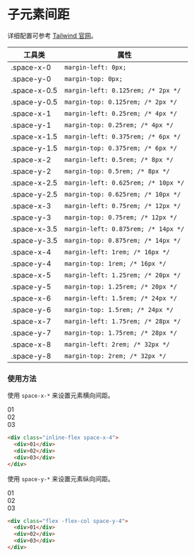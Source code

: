 # 子元素间距

详细配置可参考 [Tailwind 官网](https://tailwindcss.com/docs/space#add-horizontal-space-between-children)。

<Example class="h-96 -overflow-y-auto p-0">
  <table class="table">
    <thead>
      <tr>
        <th>工具类</th>
        <th>属性</th>
      </tr>
    </thead>
    <tbody>
      <tr>
        <td>.space-x-0</td>
        <td><code>margin-left: 0px;</code></td>
      </tr>
      <tr>
        <td>.space-y-0</td>
        <td><code>margin-top: 0px;</code></td>
      </tr>
      <tr>
        <td>.space-x-0.5</td>
        <td><code>margin-left: 0.125rem; /* 2px */</code></td>
      </tr>
      <tr>
        <td>.space-y-0.5</td>
        <td><code>margin-top: 0.125rem; /* 2px */</code></td>
      </tr>
      <tr>
        <td>.space-x-1</td>
        <td><code>margin-left: 0.25rem; /* 4px */</code></td>
      </tr>
      <tr>
        <td>.space-y-1</td>
        <td><code>margin-top: 0.25rem; /* 4px */</code></td>
      </tr>
      <tr>
        <td>.space-x-1.5</td>
        <td><code>margin-left: 0.375rem; /* 6px */</code></td>
      </tr>
      <tr>
        <td>.space-y-1.5</td>
        <td><code>margin-top: 0.375rem; /* 6px */</code></td>
      </tr>
      <tr>
        <td>.space-x-2</td>
        <td><code>margin-left: 0.5rem; /* 8px */</code></td>
      </tr>
      <tr>
        <td>.space-y-2</td>
        <td><code>margin-top: 0.5rem; /* 8px */</code></td>
      </tr>
      <tr>
        <td>.space-x-2.5</td>
        <td><code>margin-left: 0.625rem; /* 10px */</code></td>
      </tr>
      <tr>
        <td>.space-y-2.5</td>
        <td><code>margin-top: 0.625rem; /* 10px */</code></td>
      </tr>
      <tr>
        <td>.space-x-3</td>
        <td><code>margin-left: 0.75rem; /* 12px */</code></td>
      </tr>
      <tr>
        <td>.space-y-3</td>
        <td><code>margin-top: 0.75rem; /* 12px */</code></td>
      </tr>
      <tr>
        <td>.space-x-3.5</td>
        <td><code>margin-left: 0.875rem; /* 14px */</code></td>
      </tr>
      <tr>
        <td>.space-y-3.5</td>
        <td><code>margin-top: 0.875rem; /* 14px */</code></td>
      </tr>
      <tr>
        <td>.space-x-4</td>
        <td><code>margin-left: 1rem; /* 16px */</code></td>
      </tr>
      <tr>
        <td>.space-y-4</td>
        <td><code>margin-top: 1rem; /* 16px */</code></td>
      </tr>
      <tr>
        <td>.space-x-5</td>
        <td><code>margin-left: 1.25rem; /* 20px */</code></td>
      </tr>
      <tr>
        <td>.space-y-5</td>
        <td><code>margin-top: 1.25rem; /* 20px */</code></td>
      </tr>
      <tr>
        <td>.space-x-6</td>
        <td><code>margin-left: 1.5rem; /* 24px */</code></td>
      </tr>
      <tr>
        <td>.space-y-6</td>
        <td><code>margin-top: 1.5rem; /* 24px */</code></td>
      </tr>
      <tr>
        <td>.space-x-7</td>
        <td><code>margin-left: 1.75rem; /* 28px */</code></td>
      </tr>
      <tr>
        <td>.space-y-7</td>
        <td><code>margin-top: 1.75rem; /* 28px */</code></td>
      </tr>
      <tr>
        <td>.space-x-8</td>
        <td><code>margin-left: 2rem; /* 32px */</code></td>
      </tr>
      <tr>
        <td>.space-y-8</td>
        <td><code>margin-top: 2rem; /* 32px */</code></td>
      </tr>
    </tbody>
  </table>
</Example>

### 使用方法

使用 `space-x-*` 来设置元素横向间距。

<Example>
  <div class="inline-flex space-x-4 -bg-stripes-blue">
    <div class="primary rounded p-4">01</div>
    <div class="primary rounded p-4">02</div>
    <div class="primary rounded p-4">03</div>
  </div>
</Example>

```html
<div class="inline-flex space-x-4">
  <div>01</div>
  <div>02</div>
  <div>03</div>
</div>
```

使用 `space-y-*` 来设置元素纵向间距。

<Example>
  <div class="flex -flex-col space-y-4 -bg-stripes-blue">
    <div class="primary rounded p-4">01</div>
    <div class="primary rounded p-4">02</div>
    <div class="primary rounded p-4">03</div>
  </div>
</Example>

```html
<div class="flex -flex-col space-y-4">
  <div>01</div>
  <div>02</div>
  <div>03</div>
</div>
```
